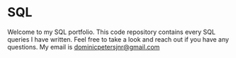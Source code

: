 # SQL
Welcome to my SQL portfolio. This code repository contains every SQL queries I have written. Feel free to take a look and reach out if you have any questions. My email is dominicpetersjnr@gmail.com
